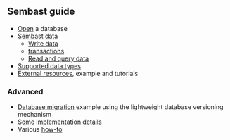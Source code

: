 ## Sembast guide

* [Open](open.md) a database
* [Sembast data](sembast_data.md)
  * [Write data](writes.md)
  * [transactions](transactions.md)
  * [Read and query data](queries.md)
* [Supported data types](data_types.md)
* [External resources](resources.md), example and tutorials

### Advanced

* [Database migration](migration_example.md) example using the lightweight database versioning mechanism
* Some [implementation details](implementation_details.md)
* Various [how-to](how_to.md)
